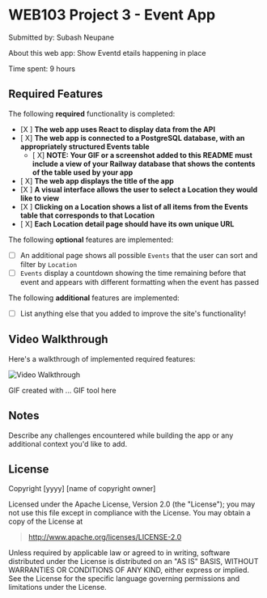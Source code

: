 # WEB103 Project 3 - Event App

Submitted by: Subash Neupane

About this web app: Show Eventd etails happening in place

Time spent: 9 hours

## Required Features

The following **required** functionality is completed:

<!-- Make sure to check off completed functionality below -->

- [X ] **The web app uses React to display data from the API**
- [ X] **The web app is connected to a PostgreSQL database, with an appropriately structured Events table**
  - [ X] **NOTE: Your GIF or a screenshot added to this README must include a view of your Railway database that shows the contents of the table used by your app**
- [ X] **The web app displays the title of the app**
- [X ] **A visual interface allows the user to select a Location they would like to view**
- [X ] **Clicking on a Location shows a list of all items from the Events table that corresponds to that Location**
- [ X] **Each Location detail page should have its own unique URL**

The following **optional** features are implemented:

- [ ] An additional page shows all possible `Events` that the user can sort and filter by `Location`
- [ ] `Events` display a countdown showing the time remaining before that event and appears with different formatting when the event has passed

The following **additional** features are implemented:

- [ ] List anything else that you added to improve the site's functionality!

## Video Walkthrough

Here's a walkthrough of implemented required features:

<img src='FinalAnimation.gif' title='Video Walkthrough' width='' alt='Video Walkthrough' />

<!-- Replace this with whatever GIF tool you used! -->
GIF created with ...  GIF tool here
<!-- Recommended tools:
[Kap](https://getkap.co/) for macOS
[ScreenToGif](https://www.screentogif.com/) for Windows
[peek](https://github.com/phw/peek) for Linux. -->

## Notes

Describe any challenges encountered while building the app or any additional context you'd like to add.

## License

Copyright [yyyy] [name of copyright owner]

Licensed under the Apache License, Version 2.0 (the "License"); you may not use this file except in compliance with the License. You may obtain a copy of the License at

> http://www.apache.org/licenses/LICENSE-2.0

Unless required by applicable law or agreed to in writing, software distributed under the License is distributed on an "AS IS" BASIS, WITHOUT WARRANTIES OR CONDITIONS OF ANY KIND, either express or implied. See the License for the specific language governing permissions and limitations under the License.
